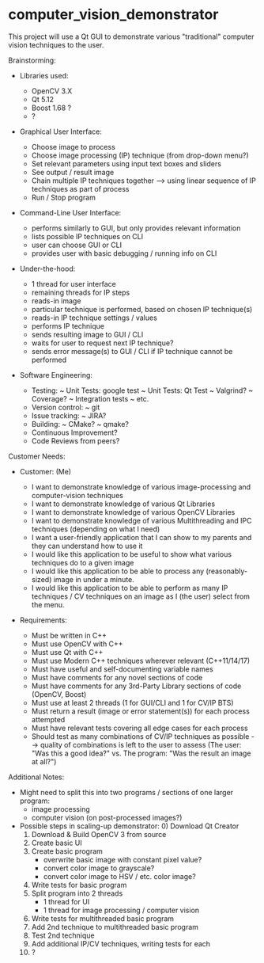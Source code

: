 # computer_vision_demonstrator
This project will use a Qt GUI to demonstrate various "traditional" computer vision techniques to the user.

Brainstorming:

  * Libraries used:
      - OpenCV 3.X
      - Qt 5.12
      - Boost 1.68 ?
      - ?

  * Graphical User Interface:
      - Choose image to process
      - Choose image processing (IP) technique (from drop-down menu?)
      - Set relevant parameters using input text boxes and sliders
      - See output / result image
      - Chain multiple IP techniques together --> using linear sequence of IP techniques as part of process
      - Run / Stop program

  * Command-Line User Interface:
      - performs similarly to GUI, but only provides relevant information
      - lists possible IP techniques on CLI
      - user can choose GUI or CLI
      - provides user with basic debugging / running info on CLI

  * Under-the-hood:
      - 1 thread for user interface
      - remaining threads for IP steps
      - reads-in image
      - particular technique is performed, based on chosen IP technique(s)
      - reads-in IP technique settings / values
      - performs IP technique
      - sends resulting image to GUI / CLI
      - waits for user to request next IP technique?
      - sends error message(s) to GUI / CLI if IP technique cannot be performed
      
  * Software Engineering:
      - Testing:
          ~ Unit Tests: google test
          ~ Unit Tests: Qt Test
          ~ Valgrind?
          ~ Coverage?
          ~ Integration tests
          ~ etc.
      - Version control:
          ~ git
      - Issue tracking:
          ~ JIRA?
      - Building:
          ~ CMake?
          ~ qmake?
      - Continuous Improvement?
      - Code Reviews from peers?
      
Customer Needs:
  * Customer: (Me)
      - I want to demonstrate knowledge of various image-processing and computer-vision techniques
      - I want to demonstrate knowledge of various Qt Libraries
      - I want to demonstrate knowledge of various OpenCV Libraries
      - I want to demonstrate knowledge of various Multithreading and IPC techniques (depending on what I need)
      - I want a user-friendly application that I can show to my parents and they can understand how to use it
      - I would like this application to be useful to show what various techniques do to a given image
      - I would like this application to be able to process any (reasonably-sized) image in under a minute.
      - I would like this application to be able to perform as many IP techniques / CV techniques on an image as I (the user) select from the menu.
      
  * Requirements:
      - Must be written in C++
      - Must use OpenCV with C++
      - Must use Qt with C++
      - Must use Modern C++ techniques wherever relevant (C++11/14/17)
      - Must have useful and self-documenting variable names
      - Must have comments for any novel sections of code
      - Must have comments for any 3rd-Party Library sections of code (OpenCV, Boost)
      - Must use at least 2 threads (1 for GUI/CLI and 1 for CV/IP BTS)
      - Must return a result (image or error statement(s)) for each process attempted
      - Must have relevant tests covering all edge cases for each process
      - Should test as many combinations of CV/IP techniques as possible --> quality of combinations is left to the user to assess (The user: "Was this a good idea?" vs. The program: "Was the result an image at all?")


Additional Notes:
  * Might need to split this into two programs / sections of one larger program:
      - image processing
      - computer vision (on post-processed images?)
  * Possible steps in scaling-up demonstrator:
      0) Download Qt Creator
      1) Download & Build OpenCV 3 from source
      2) Create basic UI
      3) Create basic program
          - overwrite basic image with constant pixel value?
          - convert color image to grayscale?
          - convert color image to HSV / etc. color image?
      4) Write tests for basic program
      5) Split program into 2 threads
          - 1 thread for UI
          - 1 thread for image processing / computer vision
      6) Write tests for multithreaded basic program
      7) Add 2nd technique to multithreaded basic program
      8) Test 2nd technique
      9) <REPEAT> Add additional IP/CV techniques, writing tests for each
      10) ?
  
  


      
      
      
      
